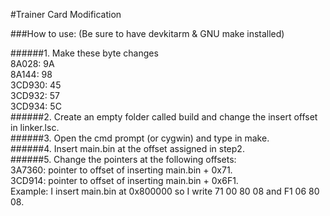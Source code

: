#Trainer Card Modification     
   
###How to use: (Be sure to have devkitarm & GNU make installed)     
   
######1. Make these byte changes   
8A028: 9A    
8A144: 98    
3CD930: 45    
3CD932: 57    
3CD934: 5C    
######2. Create an empty folder called build and change the insert offset in linker.lsc.    
######3. Open the cmd prompt (or cygwin) and type in make.      
######4. Insert main.bin at the offset assigned in step2.     
######5. Change the pointers at the following offsets:    
3A7360: pointer to offset of inserting main.bin + 0x71.   
3CD914: pointer to offset of inserting main.bin + 0x6F1.    
Example: I insert main.bin at 0x800000 so I write 71 00 80 08 and F1 06 80 08.